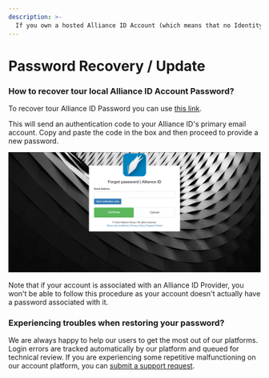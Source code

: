```yaml
---
description: >-
  If you own a hosted Alliance ID Account (which means that no Identity Provider was used for the signup process), you might need to reset your password recurrently on the future. Here we show you how.
---
```


# Password Recovery / Update

### How to recover tour local Alliance ID Account Password?

To recover tour Alliance ID Password you can use [this link](https://fenixalliance.com.co/account/ResetPassword). 

This will send an authentication code to your Alliance ID's primary email account. Copy and paste the code in the box and then proceed to provide a new password.

![Local account password reset page.](/.attachments/image-21dc2003-cc02-49ef-88c8-bfdb48823469.png)

Note that if your account is associated with an Alliance ID Provider, you won't be able to follow this procedure as your account doesn't actually have a password associated with it.

### Experiencing troubles when restoring your password?

We are always happy to help our users to get the most out of our platforms. Login errors are tracked automatically by our platform and queued for technical review. If you are experiencing some repetitive malfunctioning on our account platform, you can [submit a support request](https://fenixalliance.com.co/support/contact). 

